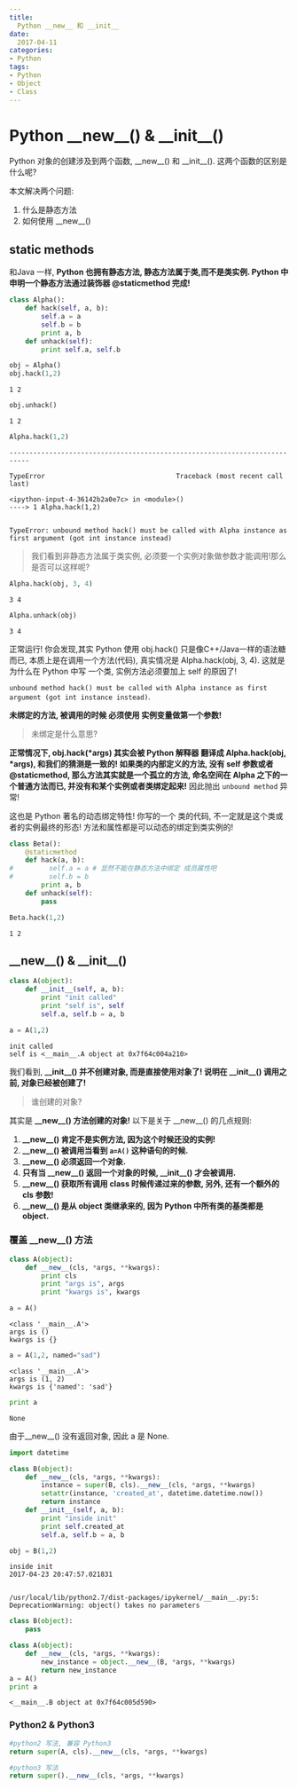 ```yaml
---
title:
  Python __new__ 和 __init__
date:
  2017-04-11
categories:
- Python
tags:
- Python
- Object
- Class
---
```



# Python \_\_new\_\_() & \_\_init\_\_()

Python 对象的创建涉及到两个函数, \_\_new\_\_() 和 \_\_init\_\_(). 这两个函数的区别是什么呢?

本文解决两个问题:
 1. 什么是静态方法
 2. 如何使用 \_\_new\_\_()
 
## static methods
和Java 一样, **Python 也拥有静态方法, 静态方法属于类,而不是类实例. Python 中申明一个静态方法通过装饰器 @staticmethod 完成!**


```python
class Alpha():
    def hack(self, a, b):
        self.a = a
        self.b = b
        print a, b
    def unhack(self):
        print self.a, self.b
```


```python
obj = Alpha()
obj.hack(1,2)
```

    1 2



```python
obj.unhack()
```

    1 2



```python
Alpha.hack(1,2)
```


    ---------------------------------------------------------------------------

    TypeError                                 Traceback (most recent call last)

    <ipython-input-4-36142b2a0e7c> in <module>()
    ----> 1 Alpha.hack(1,2)
    

    TypeError: unbound method hack() must be called with Alpha instance as first argument (got int instance instead)


>我们看到非静态方法属于类实例, 必须要一个实例对象做参数才能调用!那么是否可以这样呢?


```python
Alpha.hack(obj, 3, 4)
```

    3 4



```python
Alpha.unhack(obj)
```

    3 4


正常运行! 你会发现,其实 Python 使用 obj.hack() 只是像C++/Java一样的语法糖而已, 本质上是在调用一个方法(代码), 真实情况是 Alpha.hack(obj, 3, 4). 这就是为什么在 Python 中写 一个类, 实例方法必须要加上 self 的原因了! 

`unbound method hack() must be called with Alpha instance as first argument (got int instance instead)`.

**未绑定的方法, 被调用的时候 必须使用 实例变量做第一个参数!** 

>未绑定是什么意思? 

**正常情况下, obj.hack(\*args) 其实会被 Python 解释器 翻译成 Alpha.hack(obj, \*args), 和我们的猜测是一致的! 如果类的内部定义的方法, 没有 self 参数或者 @staticmethod, 那么方法其实就是一个孤立的方法, 命名空间在 Alpha 之下的一个普通方法而已, 并没有和某个实例或者类绑定起来!** 因此抛出 `unbound method` 异常!

这也是 Python 著名的动态绑定特性! 你写的一个 类的代码, 不一定就是这个类或者的实例最终的形态! 方法和属性都是可以动态的绑定到类实例的!


```python
class Beta():
    @staticmethod
    def hack(a, b):
#         self.a = a # 显然不能在静态方法中绑定 成员属性吧
#         self.b = b
        print a, b
    def unhack(self):
        pass
```


```python
Beta.hack(1,2)
```

    1 2


## \_\_new\_\_() & \_\_init\_\_()


```python
class A(object):
    def __init__(self, a, b):
        print "init called"
        print "self is", self
        self.a, self.b = a, b
```


```python
a = A(1,2)
```

    init called
    self is <__main__.A object at 0x7f64c004a210>


我们看到, **\_\_init\_\_() 并不创建对象, 而是直接使用对象了! 说明在 \_\_init\_\_() 调用之前, 对象已经被创建了!**

> 谁创建的对象?

其实是 **\_\_new\_\_() 方法创建的对象!** 以下是关于 \_\_new\_\_() 的几点规则:

1. **\_\_new\_\_() 肯定不是实例方法, 因为这个时候还没的实例!**
2. **\_\_new\_\_() 被调用当看到 `a=A()` 这种语句的时候.**
3. **\_\_new\_\_() 必须返回一个对象.**
4. **只有当 \_\_new\_\_() 返回一个对象的时候, \_\_init\_\_() 才会被调用.**
5. **\_\_new\_\_() 获取所有调用 class 时候传递过来的参数, 另外, 还有一个额外的 cls 参数!**
6. **\_\_new\_\_() 是从 object 类继承来的, 因为 Python 中所有类的基类都是 object.**

### 覆盖 \_\_new\_\_() 方法


```python
class A(object):
    def __new__(cls, *args, **kwargs):
        print cls
        print "args is", args
        print "kwargs is", kwargs
```


```python
a = A()
```

    <class '__main__.A'>
    args is ()
    kwargs is {}



```python
a = A(1,2, named="sad")
```

    <class '__main__.A'>
    args is (1, 2)
    kwargs is {'named': 'sad'}



```python
print a
```

    None


由于\_\_new\_\_() 没有返回对象, 因此 a 是 None.


```python
import datetime

class B(object):
    def __new__(cls, *args, **kwargs):
        instance = super(B, cls).__new__(cls, *args, **kwargs)
        setattr(instance, 'created_at', datetime.datetime.now())
        return instance
    def __init__(self, a, b):
        print "inside init"
        print self.created_at
        self.a, self.b = a, b
```


```python
obj = B(1,2)
```

    inside init
    2017-04-23 20:47:57.021831


    /usr/local/lib/python2.7/dist-packages/ipykernel/__main__.py:5: DeprecationWarning: object() takes no parameters



```python
class B(object):
    pass

class A(object):
    def __new__(cls, *args, **kwargs):
        new_instance = object.__new__(B, *args, **kwargs)
        return new_instance
a = A()
print a
```

    <__main__.B object at 0x7f64c005d590>


### Python2 & Python3

```python
#python2 写法, 兼容 Python3
return super(A, cls).__new__(cls, *args, **kwargs)

#python3 写法
return super().__new__(cls, *args, **kwargs)
```
